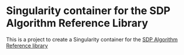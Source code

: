 # Singularity container for the SDP Algorithm Reference Library

This is a project to create a Singularity container for the [SDP Algorithm Reference library](https://github.com/SKA-ScienceDataProcessor/algorithm-reference-library)
